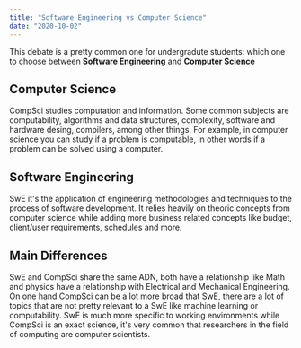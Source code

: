 ```yaml
---
title: "Software Engineering vs Computer Science"
date: "2020-10-02"
---
```


This debate is a pretty common one for undergradute students: which one to choose between **Software Engineering** and **Computer Science**

## Computer Science ##

CompSci studies computation and information. Some common subjects are computability, algorithms and data structures, complexity, software and hardware desing, compilers, among other things. For example, in computer science you can study if a problem is computable, in other words if a problem can be solved using a computer. 

## Software Engineering ##

SwE it's the application of engineering methodologies and techniques to the process of software development. It relies heavily on theoric concepts from computer science while adding more business related concepts like budget, client/user requirements, schedules and more.

## Main Differences ##

SwE and CompSci share the same ADN, both have a relationship like Math and physics have a relationship with Electrical and Mechanical Engineering. On one hand CompSci can be a lot more broad that SwE, there are a lot of topics that are not pretty relevant to a SwE like machine learning or computability. SwE is much more specific to working environments while CompSci is an exact science, it's very common that researchers in the field of computing are computer scientists.